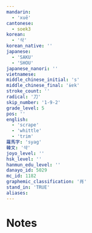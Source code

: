 ```yaml
---
mandarin:
  - 'xuē'
cantonese:
  - soek3
korean:
  - '삭'
korean_native: ''
japanese:
  - 'SAKU'
  - 'SHOU'
japanese_nanori: ''
vietnamese:
middle_chinese_initial: 's'
middle_chinese_final: 'ɨɐk'
stroke_count: ''
radical: '刀'
skip_number: '1-9-2'
grade_level: 5
pos: ''
english:
  - 'scrape'
  - 'whittle'
  - 'trim'
羅馬字: 'syag'
韓文: '샥'
joyo_level: ''
hsk_level: ''
hanmun_edu_level: ''
danayo_id: 5029
mc_id: 1182
graphemic_classification: '肖'
stand_in: 'TRUE'
aliases:
---
```


# Notes
